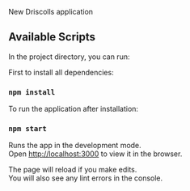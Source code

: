 New Driscolls application

## Available Scripts

In the project directory, you can run:

First to install all dependencies: 

### `npm install`

To run the application after installation:
### `npm start`

Runs the app in the development mode.\
Open [http://localhost:3000](http://localhost:3000) to view it in the browser.

The page will reload if you make edits.\
You will also see any lint errors in the console.